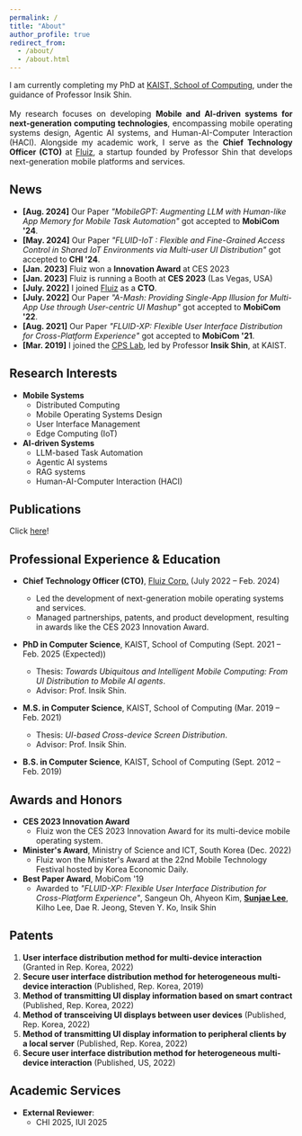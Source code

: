 ```yaml
---
permalink: /
title: "About"
author_profile: true
redirect_from: 
  - /about/
  - /about.html
---
```

<div style="text-align: justify;">
I am currently completing my PhD at <u>KAIST, School of Computing</u>, under the guidance of Professor Insik Shin. 
<br>
<br>
My research focuses on developing <strong>Mobile and AI-driven systems for next-generation computing technologies</strong>, encompassing mobile operating systems design, Agentic AI systems, and Human-AI-Computer Interaction (HACI). Alongside my academic work, I serve as the <strong>Chief Technology Officer (CTO)</strong> at <a href="https://www.fluiz.ai/">Fluiz</a>, a startup founded by Professor Shin that develops next-generation mobile platforms and services.
<br>
</div>

News
------
- **[Aug. 2024]** Our Paper *"MobileGPT: Augmenting LLM with Human-like App Memory for Mobile Task Automation"* got accepted to **MobiCom '24**.
- **[May. 2024]** Our Paper *"FLUID-IoT : Flexible and Fine-Grained Access Control in Shared IoT Environments via Multi-user UI Distribution"* got accepted to **CHI '24**.
- **[Jan. 2023]** Fluiz won a **Innovation Award** at CES 2023
- **[Jan. 2023]** Fluiz is running a Booth at **CES 2023** (Las Vegas, USA)
- **[July. 2022]** I joined <a href="https://www.fluiz.ai/">Fluiz</a> as a **CTO**.
- **[July. 2022]** Our Paper *"A-Mash: Providing Single-App Illusion for Multi-App Use through User-centric UI Mashup"* got accepted to **MobiCom '22**.
- **[Aug. 2021]** Our Paper *"FLUID-XP: Flexible User Interface Distribution for Cross-Platform Experience"* got accepted to **MobiCom '21**.
- **[Mar. 2019]** I joined the <a href="http://cps.kaist.ac.kr/">CPS Lab</a>, led by Professor **Insik Shin**, at KAIST.

<!-- **[June. 2023]** Our Paper <u>"MixMax: Leveraging Heterogeneous Batteries to Alleviate Low Battery Experiences"</u>, led by Jaeheon Kwak (First Author) got accepted to **MobiSys '24**.
- **[June. 2023]** Our Paper <u>"It is Okay to be Distracted: How Real-time Transcriptions Facilitate Online Meeting with Distraction"</u>, led by Seoyun Son (First Author) got accepted to **CHI '24**. 
- **[Oct. 2019]** Our paper <u>"FLUID: Flexible User Interface Distribution for Ubiquitous Multi-device Interaction"</u> won Best Paper Award at the **MobiCom '19**
- **[Aug. 2019]** Our Paper <u>"FLUID: Flexible User Interface Distribution for Ubiquitous Multi-device Interaction"</u>, led by Sangeun Oh (First Author), got accepted at **ACM MobiCom '19**. -->

Research Interests
------
* **Mobile Systems**
  - Distributed Computing
  - Mobile Operating Systems Design
  - User Interface Management
  - Edge Computing (IoT)
* **AI-driven Systems**
  - LLM-based Task Automation
  - Agentic AI systems
  - RAG systems
  - Human-AI-Computer Interaction (HACI)

Publications
------
Click <a href="https://sunjae1294.github.io/publications/">here</a>!

Professional Experience & Education
------
* **Chief Technology Officer (CTO)**, <a href="https://www.fluiz.ai/">Fluiz Corp.</a> (July 2022 – Feb. 2024)  
  - Led the development of next-generation mobile operating systems and services.  
  - Managed partnerships, patents, and product development, resulting in awards like the CES 2023 Innovation Award.
  
* **PhD in Computer Science**, KAIST, School of Computing (Sept. 2021 – Feb. 2025 (Expected))  
  - Thesis: *Towards Ubiquitous and Intelligent Mobile Computing: From UI Distribution to Mobile AI agents*.  
  - Advisor: Prof. Insik Shin.

* **M.S. in Computer Science**, KAIST, School of Computing (Mar. 2019 – Feb. 2021)  
  - Thesis: *UI-based Cross-device Screen Distribution*.  
  - Advisor: Prof. Insik Shin.

* **B.S. in Computer Science**, KAIST, School of Computing (Sept. 2012 – Feb. 2019)

Awards and Honors
------
- **CES 2023 Innovation Award**
  - Fluiz won the CES 2023 Innovation Award for its multi-device mobile operating system.
- **Minister's Award**, Ministry of Science and ICT, South Korea (Dec. 2022) 
  - Fluiz won the Minister's Award at the 22nd Mobile Technology Festival hosted by Korea Economic Daily.
- **Best Paper Award**, MobiCom '19
  - Awarded to *"FLUID-XP: Flexible User Interface Distribution for Cross-Platform Experience"*, Sangeun Oh, Ahyeon Kim, **<u>Sunjae Lee</u>**, Kilho Lee, Dae R. Jeong, Steven Y. Ko, Insik Shin 

Patents
------
1. **User interface distribution method for multi-device interaction** (Granted in Rep. Korea, 2022)
2. **Secure user interface distribution method for heterogeneous multi-device interaction** (Published, Rep. Korea, 2019)
3. **Method of transmitting UI display information based on smart contract** (Published, Rep. Korea, 2022)
4. **Method of transceiving UI displays between user devices** (Published, Rep. Korea, 2022)
5. **Method of transmitting UI display information to peripheral clients by a local server** (Published, Rep. Korea, 2022)
6. **Secure user interface distribution method for heterogeneous multi-device interaction** (Published, US, 2022)

Academic Services
------
- **External Reviewer**: 
  - CHI 2025, IUI 2025

